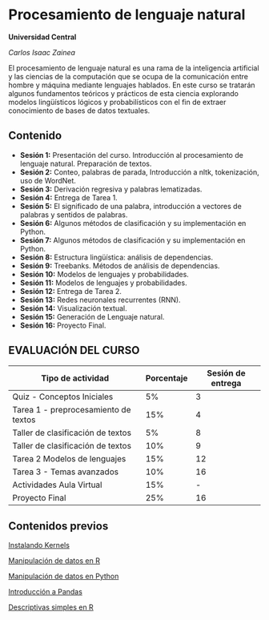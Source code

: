 # Procesamiento de lenguaje natural

**Universidad Central**

*Carlos Isaac Zainea*

El procesamiento de lenguaje natural es una rama de la inteligencia artificial y las ciencias de la computación que se ocupa de la comunicación entre hombre y máquina mediante lenguajes hablados. En este curso se tratarán algunos fundamentos teóricos y prácticos de esta ciencia explorando modelos lingüísticos lógicos y probabilísticos con el fin de extraer conocimiento de bases de datos textuales.

## Contenido


* **Sesión 1:** Presentación del curso. Introducción al procesamiento de lenguaje natural. Preparación de textos.
* **Sesión 2:** Conteo, palabras de parada, Introducción a nltk, tokenización, uso de WordNet.
* **Sesión 3:** Derivación regresiva y palabras lematizadas. 
* **Sesión 4:** Entrega de Tarea 1.
* **Sesión 5:** El significado de una palabra, introducción a vectores de palabras y sentidos de palabras.
* **Sesión 6:** Algunos métodos de clasificación y su implementación en Python.
* **Sesión 7:** Algunos métodos de clasificación y su implementación en Python.
* **Sesión 8:** Estructura lingüística: análisis de dependencias.
* **Sesión 9:** Treebanks. Métodos de análisis de dependencias.
* **Sesión 10:** Modelos de lenguajes y probabilidades.
* **Sesión 11:** Modelos de lenguajes y probabilidades.
* **Sesión 12:** Entrega de Tarea 2.
* **Sesión 13:** Redes neuronales recurrentes (RNN).
* **Sesión 14:** Visualización textual.
* **Sesión 15:** Generación de Lenguaje natural.
* **Sesión 16:** Proyecto Final.

## EVALUACIÓN DEL CURSO

| **Tipo de actividad** | **Porcentaje** | **Sesión de entrega** |
|---|---|---|
| Quiz - Conceptos Iniciales | 5% | 3 |
| Tarea 1 - preprocesamiento de textos | 15% | 4 |
| Taller de clasificación de textos | 5% | 8 |
| Taller de clasificación de textos | 10% | 9 |
| Tarea 2 Modelos de lenguajes | 15% | 12 |
| Tarea 3 - Temas avanzados | 10% | 16 |
| Actividades Aula Virtual | 15% | - |
| Proyecto Final | 25% | 16 | 

## Contenidos previos

    
   [Instalando Kernels](https://github.com/ucmadcursoPythonyR/2020/blob/master/Cuadernos/Instalando%20Kernels.ipynb)
   
   [Manipulación de datos en R](https://github.com/ucmadcursoPythonyR/2020/blob/master/Cuadernos/Manipulaci%C3%B3n.html)
   
   [Manipulación de datos en Python](https://github.com/ucmadcursoPythonyR/2020/blob/master/Cuadernos/Manipulacion.ipynb)
   
   [Introducción a Pandas](https://github.com/ucmadcursoPythonyR/2020/blob/master/Cuadernos/Intro_Pandas.ipynb)
   
   [Descriptivas simples en R](https://github.com/ucmadcursoPythonyR/2020/blob/master/Cuadernos/R_E_Descriptivas.ipynb)


